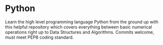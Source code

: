 # Python
Learn the high level programming language Python from the ground up with this helpful repository which covers everything between basic numerical operations right up to Data Structures and Algorithms. Commits welcome, must meet PEP8 coding standard.
